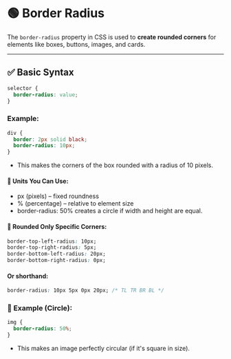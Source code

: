 # 🟢 Border Radius

The `border-radius` property in CSS is used to **create rounded corners** for elements like boxes, buttons, images, and cards.

---

## ✅ Basic Syntax

```css
selector {
  border-radius: value;
}
```
### Example:

```css
div {
  border: 2px solid black;
  border-radius: 10px;
}
```
- This makes the corners of the box rounded with a radius of 10 pixels.

#### 🎯 Units You Can Use:
- px (pixels) – fixed roundness
- % (percentage) – relative to element size
- border-radius: 50% creates a circle if width and height are equal.

#### 🔄 Rounded Only Specific Corners:
```css
border-top-left-radius: 10px;
border-top-right-radius: 5px;
border-bottom-left-radius: 20px;
border-bottom-right-radius: 0px;
```
#### Or shorthand:
```css
border-radius: 10px 5px 0px 20px; /* TL TR BR BL */
```
### 🧪 Example (Circle):
```css
img {
  border-radius: 50%;
}
```
- This makes an image perfectly circular (if it's square in size).